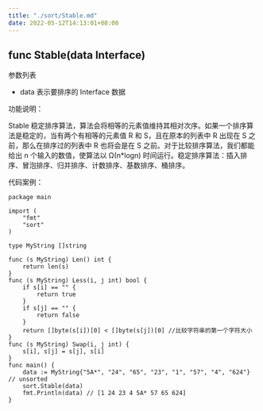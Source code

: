 ```yaml
---
title: "./sort/Stable.md"
date: 2022-05-12T14:13:01+08:00
---
```

## func Stable(data Interface) 

参数列表

- data 表示要排序的 Interface 数据

功能说明：

Stable 稳定排序算法，算法会将相等的元素值维持其相对次序。如果一个排序算法是稳定的，当有两个有相等的元素值 R 和 S，且在原本的列表中 R 出现在 S 之前，那么在排序过的列表中 R 也将会是在 S 之前。对于比较排序算法，我们都能给出 n 个输入的数值，使算法以 Ω(n*logn) 时间运行。稳定排序算法：插入排序、冒泡排序、归并排序、计数排序、基数排序、桶排序。

代码案例：
	
	package main
	
	import (
		"fmt"
		"sort"
	)
	
	type MyString []string
	
	func (s MyString) Len() int {
		return len(s)
	}
	func (s MyString) Less(i, j int) bool {
		if s[i] == "" {
			return true
		}
		if s[j] == "" {
			return false
		}
		return []byte(s[i])[0] < []byte(s[j])[0] //比较字符串的第一个字符大小
	}
	func (s MyString) Swap(i, j int) {
		s[i], s[j] = s[j], s[i]
	}
	func main() {
		data := MyString{"5A*", "24", "65", "23", "1", "57", "4", "624"} // unsorted
		sort.Stable(data)
		fmt.Println(data) // [1 24 23 4 5A* 57 65 624]
	}
